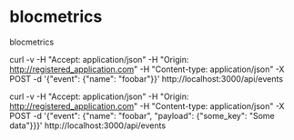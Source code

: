 # blocmetrics
blocmetrics


curl -v -H "Accept: application/json" -H "Origin: http://registered_application.com" -H "Content-type: application/json" -X POST -d '{"event": {"name": "foobar"}}'  http://localhost:3000/api/events

curl -v -H "Accept: application/json" -H "Origin: http://registered_application.com" -H "Content-type: application/json" -X POST -d '{"event": {"name": "foobar", "payload": {"some_key": "Some data"}}}'  http://localhost:3000/api/events